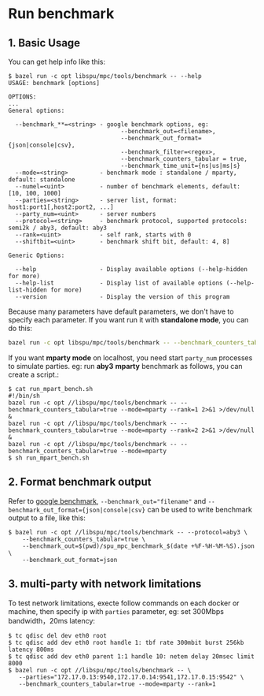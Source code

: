 # Run benchmark

## 1. Basic Usage

You can get help info like this:

```
$ bazel run -c opt libspu/mpc/tools/benchmark -- --help
USAGE: benchmark [options]

OPTIONS:
...
General options:

  --benchmark_**=<string> - google benchmark options, eg:
                                --benchmark_out=<filename>,
                                --benchmark_out_format={json|console|csv},
                                --benchmark_filter=<regex>,
                                --benchmark_counters_tabular = true,
                                --benchmark_time_unit={ns|us|ms|s}
  --mode=<string>         - benchmark mode : standalone / mparty, default: standalone
  --numel=<uint>          - number of benchmark elements, default: [10, 100, 1000]
  --parties=<string>      - server list, format: host1:port1[,host2:port2, ...]
  --party_num=<uint>      - server numbers
  --protocol=<string>     - benchmark protocol, supported protocols: semi2k / aby3, default: aby3
  --rank=<uint>           - self rank, starts with 0
  --shiftbit=<uint>       - benchmark shift bit, default: 4, 8]

Generic Options:

  --help                  - Display available options (--help-hidden for more)
  --help-list             - Display list of available options (--help-list-hidden for more)
  --version               - Display the version of this program

```

Because many parameters have default parameters, we don't have to specify each parameter.
If you want run it with **standalone mode**, you can do this:

```bash
bazel run -c opt libspu/mpc/tools/benchmark -- --benchmark_counters_tabular=true
```

If you want **mparty mode** on localhost, you need start `party_num` processes to simulate parties.
eg: run **aby3** **mparty** benchmark as follows, you can create a script.:

```
$ cat run_mpart_bench.sh
#!/bin/sh
bazel run -c opt //libspu/mpc/tools/benchmark -- --benchmark_counters_tabular=true --mode=mparty --rank=1 2>&1 >/dev/null &
bazel run -c opt //libspu/mpc/tools/benchmark -- --benchmark_counters_tabular=true --mode=mparty --rank=2 2>&1 >/dev/null &
bazel run -c opt //libspu/mpc/tools/benchmark -- --benchmark_counters_tabular=true --mode=mparty
$ sh run_mpart_bench.sh
```

## 2. Format benchmark output

Refer to [google benchmark](https://github.com/google/benchmark/blob/main/docs/user_guide.md),
`--benchmark_out="filename"` and `--benchmark_out_format={json|console|csv}` can be used to write benchmark output to a file, like this:

```
$ bazel run -c opt //libspu/mpc/tools/benchmark -- --protocol=aby3 \
    --benchmark_counters_tabular=true \
    --benchmark_out=$(pwd)/spu_mpc_benchmark_$(date +%F-%H-%M-%S).json \
    --benchmark_out_format=json
```

## 3. multi-party with network limitations

To test network limitations, execte follow commands on each docker or machine,
 then specify ip with `parties` parameter, eg:
set 300Mbps bandwidth，20ms latency:

```
$ tc qdisc del dev eth0 root
$ tc qdisc add dev eth0 root handle 1: tbf rate 300mbit burst 256kb latency 800ms
$ tc qdisc add dev eth0 parent 1:1 handle 10: netem delay 20msec limit 8000
$ bazel run -c opt //libspu/mpc/tools/benchmark -- \
   --parties="172.17.0.13:9540,172.17.0.14:9541,172.17.0.15:9542" \
   --benchmark_counters_tabular=true --mode=mparty --rank=1
```
